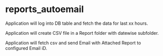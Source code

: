 # reports_autoemail

Application will log into DB table and fetch the data for last xx hours.

Application will create CSV file in a Report folder with datewise subfolder.

Application will fetch csv and send Email with Attached Report to configured Email iD.





